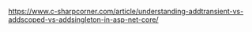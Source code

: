 https://www.c-sharpcorner.com/article/understanding-addtransient-vs-addscoped-vs-addsingleton-in-asp-net-core/
